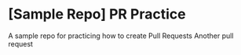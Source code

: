 # [Sample Repo] PR Practice
A sample repo for practicing how to create Pull Requests
Another pull request
